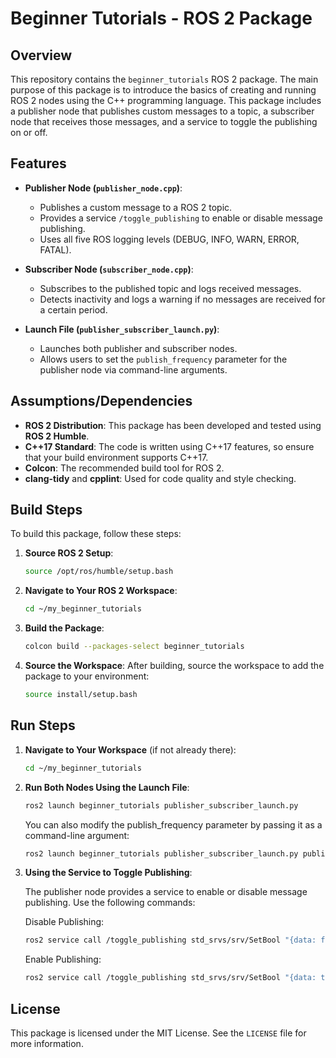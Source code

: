 # Beginner Tutorials - ROS 2 Package

## Overview

This repository contains the `beginner_tutorials` ROS 2 package. The main purpose of this package is to introduce the basics of creating and running ROS 2 nodes using the C++ programming language. This package includes a publisher node that publishes custom messages to a topic, a subscriber node that receives those messages, and a service to toggle the publishing on or off.

## Features

- **Publisher Node (`publisher_node.cpp`)**:
  - Publishes a custom message to a ROS 2 topic.
  - Provides a service `/toggle_publishing` to enable or disable message publishing.
  - Uses all five ROS logging levels (DEBUG, INFO, WARN, ERROR, FATAL).

- **Subscriber Node (`subscriber_node.cpp`)**:
  - Subscribes to the published topic and logs received messages.
  - Detects inactivity and logs a warning if no messages are received for a certain period.

- **Launch File (`publisher_subscriber_launch.py`)**:
  - Launches both publisher and subscriber nodes.
  - Allows users to set the `publish_frequency` parameter for the publisher node via command-line arguments.

## Assumptions/Dependencies

- **ROS 2 Distribution**: This package has been developed and tested using **ROS 2 Humble**.
- **C++17 Standard**: The code is written using C++17 features, so ensure that your build environment supports C++17.
- **Colcon**: The recommended build tool for ROS 2.
- **clang-tidy** and **cpplint**: Used for code quality and style checking.

## Build Steps

To build this package, follow these steps:

1. **Source ROS 2 Setup**:
   ```sh
   source /opt/ros/humble/setup.bash
   ```

2. **Navigate to Your ROS 2 Workspace**:
   ```sh
   cd ~/my_beginner_tutorials
   ```

3. **Build the Package**:
   ```sh
   colcon build --packages-select beginner_tutorials
   ```

4. **Source the Workspace**:
   After building, source the workspace to add the package to your environment:
   ```sh
   source install/setup.bash
   ```

## Run Steps


1. **Navigate to Your Workspace** (if not already there):
   ```sh
   cd ~/my_beginner_tutorials
   ```

2. **Run Both Nodes Using the Launch File**:
   ```sh
   ros2 launch beginner_tutorials publisher_subscriber_launch.py

   ```
   You can also modify the publish_frequency parameter by passing it as a command-line argument:
   ```sh
   ros2 launch beginner_tutorials publisher_subscriber_launch.py publish_frequency:=5.0

   ```

3. **Using the Service to Toggle Publishing**:

   The publisher node provides a service to enable or disable message publishing. Use the following commands:

   Disable Publishing:

   ```sh
   ros2 service call /toggle_publishing std_srvs/srv/SetBool "{data: false}"
   ```

   Enable Publishing:

   ```sh
   ros2 service call /toggle_publishing std_srvs/srv/SetBool "{data: true}"
   ```



## License

This package is licensed under the MIT License. See the `LICENSE` file for more information.



